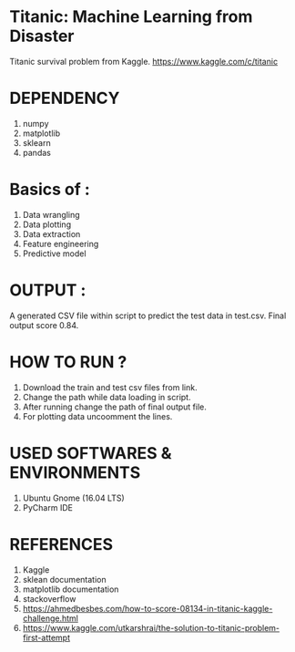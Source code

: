 # Titanic: Machine Learning from Disaster
Titanic survival problem from Kaggle.
https://www.kaggle.com/c/titanic

# DEPENDENCY
1) numpy
2) matplotlib
3) sklearn
4) pandas

# Basics of :
1) Data wrangling
2) Data plotting
3) Data extraction
4) Feature engineering
5) Predictive model

# OUTPUT :
A generated CSV file within script to predict the test data in test.csv. Final output score 0.84.

# HOW TO RUN ?
1) Download the train and test csv files from link.
2) Change the path while data loading in script.
3) After running change the path of final output file.
4) For plotting data uncoomment the lines.

# USED SOFTWARES & ENVIRONMENTS
1) Ubuntu Gnome (16.04 LTS)
2) PyCharm IDE

# REFERENCES
1) Kaggle 
2) sklean documentation
3) matplotlib documentation
4) stackoverflow
5) https://ahmedbesbes.com/how-to-score-08134-in-titanic-kaggle-challenge.html
6) https://www.kaggle.com/utkarshrai/the-solution-to-titanic-problem-first-attempt
